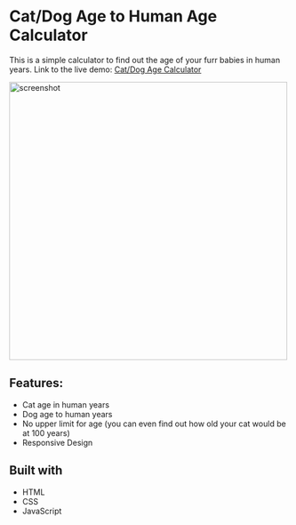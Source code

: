 # Cat/Dog Age to Human Age Calculator

This is a simple calculator to find out the age of your furr babies in human years. Link to the live demo:
[Cat/Dog Age Calculator](https://cat-dog-years-to-human-years.netlify.app)


<img src="https://i.imgur.com/cdT1PNq.jpg" alt="screenshot" width="500"/>

## Features:

- Cat age in human years
- Dog age to human years
- No upper limit for age (you can even find out how old your cat would be at 100 years)
- Responsive Design

## Built with

- HTML
- CSS
- JavaScript
